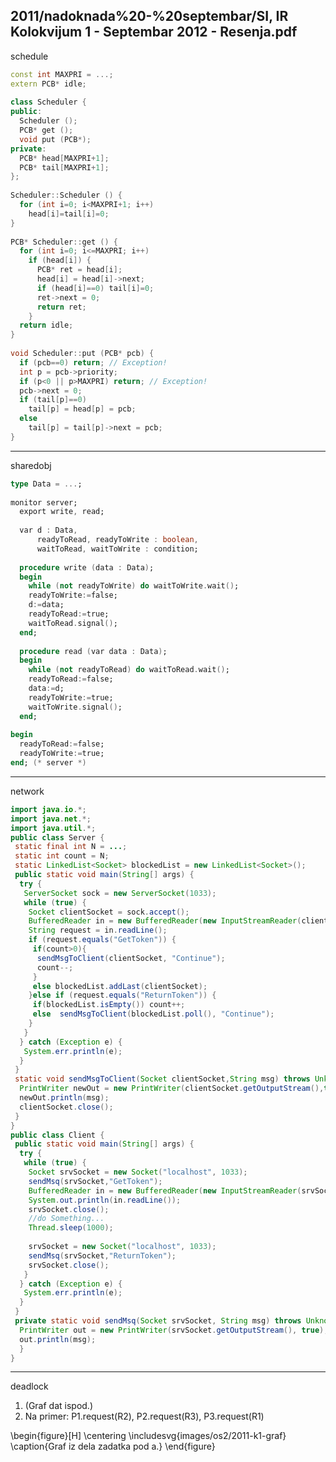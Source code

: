 2011/nadoknada%20-%20septembar/SI, IR Kolokvijum 1 - Septembar 2012 - Resenja.pdf
--------------------------------------------------------------------------------
schedule
```cpp
const int MAXPRI = ...; 
extern PCB* idle; 
 
class Scheduler { 
public:  
  Scheduler (); 
  PCB* get (); 
  void put (PCB*); 
private: 
  PCB* head[MAXPRI+1]; 
  PCB* tail[MAXPRI+1]; 
}; 
 
Scheduler::Scheduler () { 
  for (int i=0; i<MAXPRI+1; i++) 
    head[i]=tail[i]=0; 
} 
 
PCB* Scheduler::get () { 
  for (int i=0; i<=MAXPRI; i++) 
    if (head[i]) { 
      PCB* ret = head[i]; 
      head[i] = head[i]->next; 
      if (head[i]==0) tail[i]=0; 
      ret->next = 0; 
      return ret; 
    } 
  return idle;  
} 
 
void Scheduler::put (PCB* pcb) { 
  if (pcb==0) return; // Exception! 
  int p = pcb->priority; 
  if (p<0 || p>MAXPRI) return; // Exception! 
  pcb->next = 0; 
  if (tail[p]==0)  
    tail[p] = head[p] = pcb; 
  else 
    tail[p] = tail[p]->next = pcb; 
} 
```

--------------------------------------------------------------------------------
sharedobj
```ada
type Data = ...; 
 
monitor server; 
  export write, read; 
 
  var d : Data, 
      readyToRead, readyToWrite : boolean, 
      waitToRead, waitToWrite : condition; 
 
  procedure write (data : Data); 
  begin 
    while (not readyToWrite) do waitToWrite.wait(); 
    readyToWrite:=false; 
    d:=data;   
    readyToRead:=true; 
    waitToRead.signal(); 
  end; 
 
  procedure read (var data : Data); 
  begin 
    while (not readyToRead) do waitToRead.wait(); 
    readyToRead:=false; 
    data:=d;   
    readyToWrite:=true; 
    waitToWrite.signal(); 
  end; 
 
begin 
  readyToRead:=false; 
  readyToWrite:=true; 
end; (* server *) 
```

--------------------------------------------------------------------------------
network
```java
import java.io.*; 
import java.net.*; 
import java.util.*; 
public class Server { 
 static final int N = ...; 
 static int count = N; 
 static LinkedList<Socket> blockedList = new LinkedList<Socket>(); 
 public static void main(String[] args) { 
  try { 
   ServerSocket sock = new ServerSocket(1033); 
   while (true) { 
    Socket clientSocket = sock.accept(); 
    BufferedReader in = new BufferedReader(new InputStreamReader(clientSocket.getInputStream())); 
    String request = in.readLine(); 
    if (request.equals("GetToken")) { 
     if(count>0){    
      sendMsgToClient(clientSocket, "Continue"); 
      count--;      
     } 
     else blockedList.addLast(clientSocket); 
    }else if (request.equals("ReturnToken")) { 
     if(blockedList.isEmpty()) count++;      
     else  sendMsgToClient(blockedList.poll(), "Continue");    
    }      
   } 
  } catch (Exception e) { 
   System.err.println(e); 
  } 
 } 
 static void sendMsgToClient(Socket clientSocket,String msg) throws UnknownHostException, IOException { 
  PrintWriter newOut = new PrintWriter(clientSocket.getOutputStream(),true); 
  newOut.println(msg); 
  clientSocket.close(); 
 } 
} 
public class Client { 
 public static void main(String[] args) { 
  try { 
   while (true) { 
    Socket srvSocket = new Socket("localhost", 1033); 
    sendMsq(srvSocket,"GetToken"); 
    BufferedReader in = new BufferedReader(new InputStreamReader(srvSocket.getInputStream())); 
    System.out.println(in.readLine()); 
    srvSocket.close(); 
    //do Something... 
    Thread.sleep(1000); 
     
    srvSocket = new Socket("localhost", 1033); 
    sendMsq(srvSocket,"ReturnToken"); 
    srvSocket.close(); 
   } 
  } catch (Exception e) { 
   System.err.println(e); 
  } 
 } 
 private static void sendMsq(Socket srvSocket, String msg) throws UnknownHostException, IOException { 
  PrintWriter out = new PrintWriter(srvSocket.getOutputStream(), true); 
  out.println(msg); 
  } 
} 
```

--------------------------------------------------------------------------------
deadlock
1. (Graf dat ispod.)
2. Na primer: P1.request(R2), P2.request(R3), P3.request(R1)

\begin{figure}[H]
  \centering
  \includesvg{images/os2/2011-k1-graf}
  \caption{Graf iz dela zadatka pod a.}
\end{figure}
